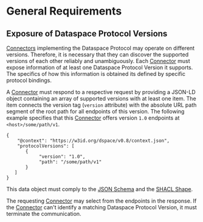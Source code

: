 # General Requirements

## Exposure of Dataspace Protocol Versions

[Connectors](../model/terminology.md#connector--data-service-) implementing the Dataspace Protocol may operate on different versions. Therefore, it is necessary that they can discover the supported versions of each other reliably and unambiguously. Each [Connector](../model/terminology.md#connector--data-service-) must expose information of at least one Dataspace Protocol Version it supports. The specifics of how this information is obtained its defined by specific protocol bindings.

A [Connector](../model/terminology.md#connector--data-service-) must respond to a respective request by providing a JSON-LD object containing an array of supported versions with at least one item. The item connects the version tag (`version` attribute) with the absolute URL path segment of the root path for all endpoints of this version. The following example specifies that this [Connector](../model/terminology.md#connector--data-service-) offers version `1.0` endpoints at `<host>/some/path/v1`.

```
{
    "@context": "https://w3id.org/dspace/v0.8/context.json",
    "protocolVersions": [
       {
            "version": "1.0",
            "path": "/some/path/v1" 
       }
   ]
}
```

This data object must comply to the [JSON Schema](schema/version-schema.json) and the [SHACL Shape](shape/version-shape.ttl).

The requesting [Connector](../model/terminology.md#connector--data-service-) may select from the endpoints in the response. If the [Connector](../model/terminology.md#connector--data-service-) can't identify a matching Dataspace Protocol Version, it must terminate the communication. 